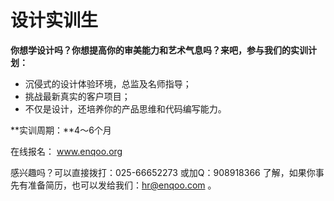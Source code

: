 # 设计实训生

**你想学设计吗？你想提高你的审美能力和艺术气息吗？来吧，参与我们的实训计划：**
* 沉侵式的设计体验环境，总监及名师指导；
* 挑战最新真实的客户项目；
* 不仅是设计，还培养你的产品思维和代码编写能力。

**实训周期：**4～6个月

在线报名： www.enqoo.org

感兴趣吗？可以直接拨打：025-66652273 或加Q：908918366 了解，如果你事先有准备简历，也可以发给我们：hr@enqoo.com 。